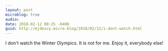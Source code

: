 ```yaml
---
layout: post
microblog: true
audio: 
date: 2018-02-12 00:25 -0400
guid: http://mjdescy.micro.blog/2018/02/12/i-dont-watch.html
---
```

I don't watch the Winter Olympics. It is not for me. Enjoy it, everybody else!
